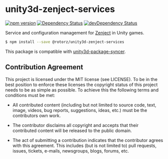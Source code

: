 # unity3d-zenject-services

[![npm version](https://badge.fury.io/js/%40rotorz%2Funity3d-zenject-services.svg)](https://badge.fury.io/js/%40rotorz%2Funity3d-zenject-services)
[![Dependency Status](https://david-dm.org/rotorz/unity3d-zenject-services.svg)](https://david-dm.org/rotorz/unity3d-zenject-services)
[![devDependency Status](https://david-dm.org/rotorz/unity3d-zenject-services/dev-status.svg)](https://david-dm.org/rotorz/unity3d-zenject-services#info=devDependencies)

Service and configuration management for [Zenject](https://github.com/modesttree/Zenject)
in Unity games.

```sh
$ npm install --save @rotorz/unity3d-zenject-services
```

This package is compatible with [unity3d-package-syncer](https://github.com/rotorz/unity3d-package-syncer).


## Contribution Agreement

This project is licensed under the MIT license (see LICENSE). To be in the best
position to enforce these licenses the copyright status of this project needs to
be as simple as possible. To achieve this the following terms and conditions
must be met:

- All contributed content (including but not limited to source code, text,
  image, videos, bug reports, suggestions, ideas, etc.) must be the
  contributors own work.

- The contributor disclaims all copyright and accepts that their contributed
  content will be released to the public domain.

- The act of submitting a contribution indicates that the contributor agrees
  with this agreement. This includes (but is not limited to) pull requests, issues,
  tickets, e-mails, newsgroups, blogs, forums, etc.

